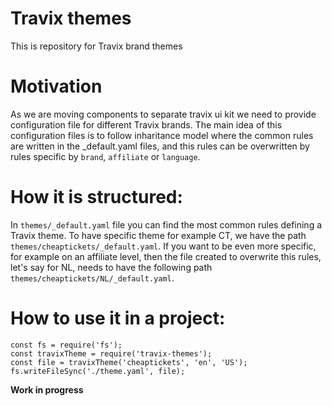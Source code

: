 # Travix themes

This is repository for Travix brand themes

# Motivation
As we are moving components to separate travix ui kit we need to provide configuration file for different Travix brands. The main idea of this configuration files is to follow inharitance model where the common rules are written in the _default.yaml files, and this rules can be overwritten by rules specific by `brand`, `affiliate` or `language`.

# How it is structured:
In `themes/_default.yaml` file you can find the most common rules defining a Travix theme. To have specific theme for example CT, we have the path `themes/cheaptickets/_default.yaml`. If you want to be even more specific, for example on an affiliate level, then the file created to overwrite this rules, let's say for NL, needs to have the following path `themes/cheaptickets/NL/_default.yaml`.

# How to use it in a project:

```
const fs = require('fs');
const travixTheme = require('travix-themes');
const file = travixTheme('cheaptickets', 'en', 'US');
fs.writeFileSync('./theme.yaml', file);
```

**Work in progress**